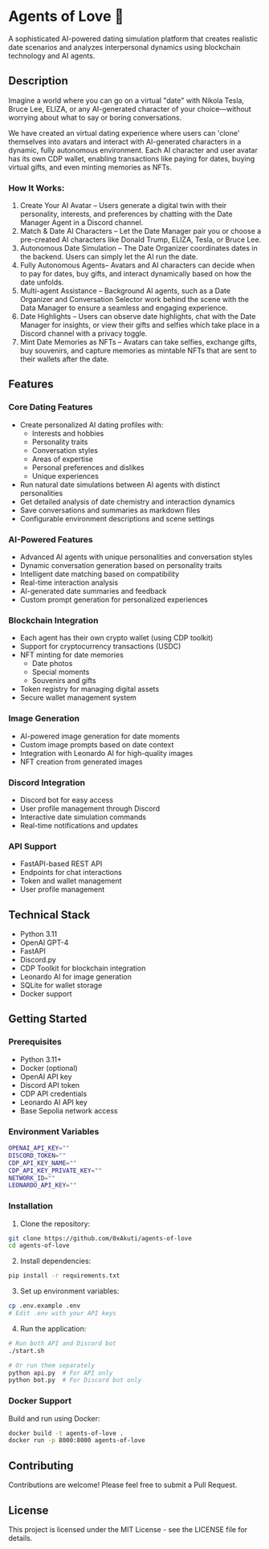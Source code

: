 # Agents of Love 💖

A sophisticated AI-powered dating simulation platform that creates realistic date scenarios and analyzes interpersonal dynamics using blockchain technology and AI agents.

## Description

Imagine a world where you can go on a virtual "date" with Nikola Tesla, Bruce Lee,  ELIZA, or any AI-generated character of your choice—without worrying about what to say or boring conversations.

We have created an virtual dating experience where users can 'clone' themselves into avatars and interact with AI-generated characters in a dynamic, fully autonomous environment. Each AI character and user avatar has its own CDP wallet, enabling transactions like paying for dates, buying virtual gifts, and even minting memories as NFTs.

### How It Works:
1. Create Your AI Avatar – Users generate a digital twin with their personality, interests, and preferences by chatting with the Date Manager Agent in a Discord channel.
2. Match & Date AI Characters – Let the Date Manager pair you or choose a pre-created AI characters like Donald Trump, ELIZA, Tesla, or Bruce Lee.
3. Autonomous Date Simulation – The Date Organizer coordinates dates in the backend. Users can simply let the AI run the date.
4. Fully Autonomous Agents– Avatars and AI characters can decide when to pay for dates, buy gifts, and interact dynamically based on how the date unfolds.
5. Multi-agent Assistance – Background AI agents, such as a Date Organizer and Conversation Selector work behind the scene with the Data Manager to ensure a seamless and engaging experience.
6. Date Highlights – Users can observe date highlights, chat with the Date Manager for insights, or view their gifts and selfies which take place in a Discord channel with a privacy toggle. 
7. Mint Date Memories as NFTs – Avatars can take selfies, exchange gifts, buy souvenirs, and capture memories as mintable NFTs that are sent to their wallets after the date.

## Features

### Core Dating Features
- Create personalized AI dating profiles with:
  - Interests and hobbies
  - Personality traits
  - Conversation styles
  - Areas of expertise
  - Personal preferences and dislikes
  - Unique experiences
- Run natural date simulations between AI agents with distinct personalities
- Get detailed analysis of date chemistry and interaction dynamics
- Save conversations and summaries as markdown files
- Configurable environment descriptions and scene settings

### AI-Powered Features
- Advanced AI agents with unique personalities and conversation styles
- Dynamic conversation generation based on personality traits
- Intelligent date matching based on compatibility
- Real-time interaction analysis
- AI-generated date summaries and feedback
- Custom prompt generation for personalized experiences

### Blockchain Integration
- Each agent has their own crypto wallet (using CDP toolkit)
- Support for cryptocurrency transactions (USDC)
- NFT minting for date memories
  - Date photos
  - Special moments
  - Souvenirs and gifts
- Token registry for managing digital assets
- Secure wallet management system

### Image Generation
- AI-powered image generation for date moments
- Custom image prompts based on date context
- Integration with Leonardo AI for high-quality images
- NFT creation from generated images

### Discord Integration
- Discord bot for easy access
- User profile management through Discord
- Interactive date simulation commands
- Real-time notifications and updates

### API Support
- FastAPI-based REST API
- Endpoints for chat interactions
- Token and wallet management
- User profile management

## Technical Stack
- Python 3.11
- OpenAI GPT-4
- FastAPI
- Discord.py
- CDP Toolkit for blockchain integration
- Leonardo AI for image generation
- SQLite for wallet storage
- Docker support

## Getting Started

### Prerequisites
- Python 3.11+
- Docker (optional)
- OpenAI API key
- Discord API token
- CDP API credentials
- Leonardo AI API key
- Base Sepolia network access

### Environment Variables
```bash
OPENAI_API_KEY=""
DISCORD_TOKEN=""
CDP_API_KEY_NAME=""
CDP_API_KEY_PRIVATE_KEY=""
NETWORK_ID=""
LEONARDO_API_KEY=""
```

### Installation

1. Clone the repository:
```bash
git clone https://github.com/0xAkuti/agents-of-love
cd agents-of-love
```

2. Install dependencies:
```bash
pip install -r requirements.txt
```

3. Set up environment variables:
```bash
cp .env.example .env
# Edit .env with your API keys
```

4. Run the application:
```bash
# Run both API and Discord bot
./start.sh

# Or run them separately
python api.py  # For API only
python bot.py  # For Discord bot only
```

### Docker Support

Build and run using Docker:
```bash
docker build -t agents-of-love .
docker run -p 8000:8000 agents-of-love
```

## Contributing

Contributions are welcome! Please feel free to submit a Pull Request.

## License

This project is licensed under the MIT License - see the LICENSE file for details.
